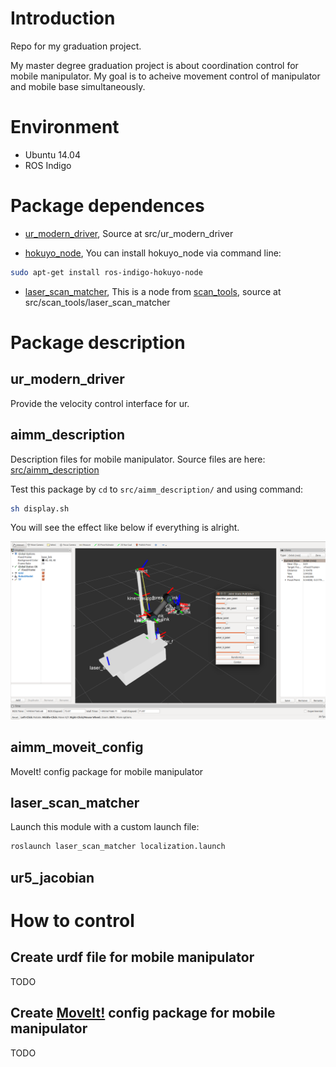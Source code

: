 # Introduction

Repo for my graduation project.

My master degree graduation project is about coordination control for mobile manipulator. 
My goal is to acheive movement control of manipulator and mobile base simultaneously.

# Environment

- Ubuntu 14.04
- ROS Indigo

# Package dependences

- [ur\_modern\_driver](https://github.com/ThomasTimm/ur_modern_driver),
Source at src/ur\_modern\_driver

- [hokuyo_node](http://wiki.ros.org/hokuyo_node),
You can install hokuyo_node via command line:
```bash
sudo apt-get install ros-indigo-hokuyo-node
```
- [laser_scan_matcher](http://wiki.ros.org/laser_scan_matcher),
This is a node from [scan_tools](http://wiki.ros.org/scan_tools?distro=indigo), source at src/scan\_tools/laser\_scan_matcher

# Package description

## ur_modern_driver

Provide the velocity control interface for ur.

## aimm_description

Description files for mobile manipulator. Source files are here: [src/aimm_description]()
  
Test this package by `cd` to `src/aimm_description/` and using command:
  
```bash
sh display.sh
```
You will see the effect like below if everything is alright.

![aimm description effect](https://raw.githubusercontent.com/daveying/gproject/master/doc/pic/aimm_description_effect.png)

## aimm\_moveit\_config

MoveIt! config package for mobile manipulator
  
## laser_scan_matcher

Launch this module with a custom launch file:
```bash
roslaunch laser_scan_matcher localization.launch
```
## ur5_jacobian



# How to control

## Create urdf file for mobile manipulator

TODO

## Create [MoveIt!](http://moveit.ros.org/) config package for mobile manipulator

TODO


